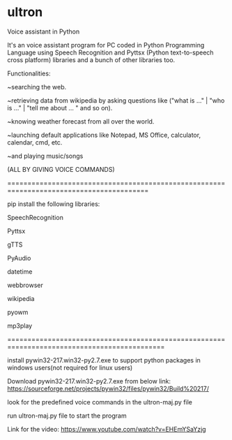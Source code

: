 # ultron
Voice assistant in Python

It's an voice assistant program for PC coded in Python Programming Language using Speech Recognition and Pyttsx (Python text-to-speech cross platform) libraries and a bunch of other libraries too.

Functionalities:

~searching the web.

~retrieving data from wikipedia by asking questions like ("what is ..." | "who is ..." | "tell me about ... " and so on).

~knowing weather forecast from all over the world.

~launching default applications like Notepad, MS Office, calculator, calendar, cmd, etc.

~and playing music/songs

(ALL BY GIVING VOICE COMMANDS)

=========================================================================================

pip install the following libraries:

SpeechRecognition

Pyttsx

gTTS

PyAudio

datetime

webbrowser

wikipedia

pyowm

mp3play

=============================================================================================

install pywin32-217.win32-py2.7.exe to support python packages in windows users(not required for linux users) 

Download pywin32-217.win32-py2.7.exe from below link:
https://sourceforge.net/projects/pywin32/files/pywin32/Build%20217/

look for the predefined voice commands in the ultron-maj.py file

run ultron-maj.py file to start the program

Link for the video:
https://www.youtube.com/watch?v=EHEmYSaYzjg
